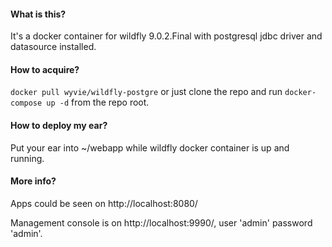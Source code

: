 #### What is this?
It's a docker container for wildfly 9.0.2.Final with postgresql jdbc driver and datasource installed.
#### How to acquire?
`docker pull wyvie/wildfly-postgre` or just clone the repo and run `docker-compose up -d` from the repo root.
#### How to deploy my ear?
Put your ear into ~/webapp while wildfly docker container is up and running.
#### More info?
Apps could be seen on http://localhost:8080/

Management console is on http://localhost:9990/, user 'admin' password 'admin'.
